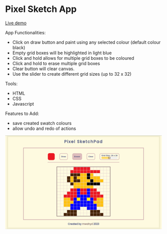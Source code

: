 # Pixel Sketch App

[Live demo](https://mwahyd.github.io/TOP-projects/04-sketch/index-sketch.html)

App Functionalities:

- Click on draw button and paint using any selected colour (default colour black)
- Empty grid boxes will be highlighted in light blue
- Click and hold allows for multiple grid boxes to be coloured
- Click and hold to erase multiple grid boxes
- Clear button will clear canvas.
- Use the slider to create different grid sizes (up to 32 x 32)

Tools:

- HTML
- CSS
- Javascript

Features to Add:

- save created swatch colours
- allow undo and redo of actions

![Screenshot!](app-example.png)
